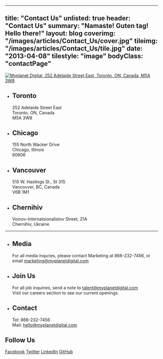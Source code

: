 
---
title: "Contact Us"
unlisted: true
header: "Contact Us"
summary: "Namaste! Guten tag! Hello there!"
layout: blog
coverimg: "/images/articles/Contact_Us/cover.jpg"
tileimg: "/images/articles/Contact_Us/tile.jpg"
date: "2013-04-08"
tilestyle: "image"
bodyClass: "contactPage"
---

<a href="https://maps.google.ca/maps?q=252+Adelaide+Street+East,+Toronto,+ON,+Canada,+M5A+3W8">![Myplanet Digital, 252 Adelaide Street East, Toronto, ON, Canada, M5A 3W8](/images/articles/Contact_Us/map.jpg)</a>

*   ## Toronto

    252 Adelaide Street East<br />Toronto, ON, Canada<br />M5A 3W8

*   ## Chicago

    155 North Wacker Drive<br />Chicago, Illinois<br />60606

<span></span>

*   ## Vancouver

    510 W. Hastings St., St 315<br />Vancouver, BC, Canada<br />V6B 1M1

*   ## Chernihiv

    Voinov-Internatsionalistov Street, 21A<br />Chernihiv, Ukraine

----

*   ## Media

    For all media inquries, please contact Marketing at <span class="nowrap">866-232-7456</span>, or email [marketing@myplanetdigital.com](mailto:marketing@myplanetdigital.com)

*   ## Join Us

    For all job inquiries, send a note to [talent@myplanetdigital.com](mailto:talent@myplanetdigital.com)<br />
    Visit our careers section to see our current openings.

<span></span>

*   ## Contact

    Tel:&nbsp;866-232-7456<br />
    Mail:&nbsp;[hello@myplanetdigital.com](mailto:hello@myplanetdigital.com)

## Follow Us

<a class="social facebook" href="" title="Facebook">Facebook</a>
<a class="social twitter" href="" title="Twitter">Twitter</a>
<a class="social linkedin" href="" title="LinkedIn">LinkedIn</a>
<a class="social github" href="" title="GitHub">GitHub</a>
